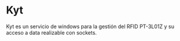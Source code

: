 # Kyt

Kyt es un servicio de windows para la gestión del RFID PT-3L01Z y su acceso a data realizable con sockets.
